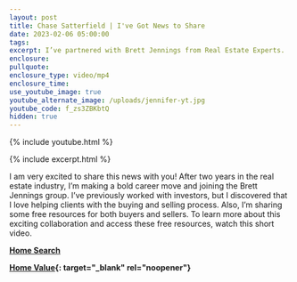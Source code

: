 ```yaml
---
layout: post
title: Chase Satterfield | I've Got News to Share
date: 2023-02-06 05:00:00
tags:
excerpt: I’ve partnered with Brett Jennings from Real Estate Experts.
enclosure:
pullquote:
enclosure_type: video/mp4
enclosure_time:
use_youtube_image: true
youtube_alternate_image: /uploads/jennifer-yt.jpg
youtube_code: f_zs3ZBKbtQ
hidden: true
---
```

{% include youtube.html %}

{% include excerpt.html %}

I am very excited to share this news with you! After two years in the real estate industry, I’m making a bold career move and joining the Brett Jennings group. I’ve previously worked with investors, but I discovered that I love helping clients with the buying and selling process. Also, I’m sharing some free resources for both buyers and sellers. To learn more about this exciting collaboration and access these free resources, watch this short video.

[**Home Search**](https://bayareahomesearch.com/)

**[Home Value](https://bayareahomesearch.com/home-valuation/){: target="_blank" rel="noopener"}**<br>​​